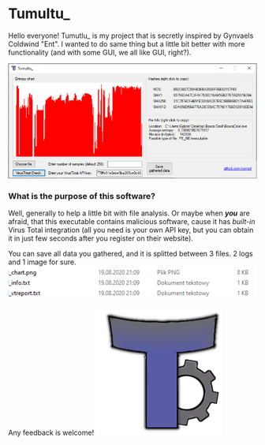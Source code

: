 # Tumultu_ 

Hello everyone! 
Tumutlu_ is my project that is secretly inspired by Gynvaels Coldwind "Ent". I wanted to do same thing but a little bit better with more functionality (and with some GUI, we all like GUI, right?).

![app_workspace](/Screenshots/working_space.png)

### What is the purpose of this software?
Well, generally to help a little bit with file analysis. Or maybe when **_you_** are afraid, that this executable contains malicious software, cause it has *built-in* Virus Total integration (all you need is your own API key, but you can obtain it in just few seconds after you register on their website).

You can save all data you gathered, and it is splitted between 3 files. 2 logs and 1 image for sure.
![how saved data look like](/Screenshots/saves.png)

Any feedback is welcome!
![tumultu_logo](/Screenshots/tumultu_icon.png)
